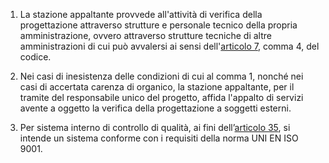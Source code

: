1. La stazione appaltante provvede all'attività di verifica della progettazione attraverso strutture e personale tecnico della propria amministrazione, ovvero attraverso strutture tecniche di altre amministrazioni di cui può avvalersi ai sensi dell'[articolo 7](/index.html?article=articolo-7&version=1), comma 4, del codice.

2. Nei casi di inesistenza delle condizioni di cui al comma 1, nonché nei casi di accertata carenza di organico, la stazione appaltante, per il tramite del responsabile unico del progetto, affida l'appalto di servizi avente a oggetto la verifica della progettazione a soggetti esterni.

3. Per sistema interno di controllo di qualità, ai fini dell’[articolo 35](/index.html?article=allegato-1.7-articolo-35&version=2), si intende un sistema conforme con i requisiti della norma UNI EN ISO 9001.